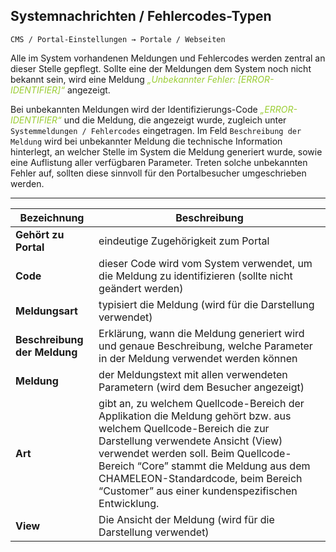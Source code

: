 ## Systemnachrichten / Fehlercodes-Typen

    CMS / Portal-Einstellungen → Portale / Webseiten

Alle im System vorhandenen Meldungen und Fehlercodes werden zentral an dieser Stelle gepflegt. Sollte eine der Meldungen dem System noch nicht bekannt sein, wird eine Meldung *<span style="color:#9ACD32">„Unbekannter Fehler: [ERROR-IDENTIFIER]“</span>* angezeigt.

Bei unbekannten Meldungen wird der Identifizierungs-Code *<span style="color:#9ACD32">„ERROR-IDENTIFIER“</span>* und die Meldung, die angezeigt wurde, zugleich unter `Systemmeldungen / Fehlercodes` eingetragen. Im Feld `Beschreibung der Meldung` wird bei unbekannter Meldung die technische Information hinterlegt, an welcher Stelle im System die Meldung generiert wurde, sowie eine Auflistung aller verfügbaren Parameter. Treten solche unbekannten Fehler auf, sollten diese sinnvoll für den Portalbesucher umgeschrieben werden.

---

| Bezeichnung | Beschreibung |
| -- | -- |
| **Gehört zu Portal** | eindeutige Zugehörigkeit zum Portal |
| **Code** | dieser Code wird vom System verwendet, um die Meldung zu identifizieren (sollte nicht geändert werden) |
| **Meldungsart** | typisiert die Meldung (wird für die Darstellung verwendet) |
| **Beschreibung der Meldung** | Erklärung, wann die Meldung generiert wird und genaue Beschreibung, welche Parameter in der Meldung verwendet werden können |
| **Meldung** | der Meldungstext mit allen verwendeten Parametern (wird dem Besucher angezeigt) |
| **Art** | gibt an, zu welchem Quellcode-Bereich der Applikation die Meldung gehört bzw. aus welchem Quellcode-Bereich die zur Darstellung verwendete Ansicht (View) verwendet werden soll. Beim Quellcode-Bereich “Core” stammt die Meldung aus dem CHAMELEON-Standardcode, beim Bereich “Customer” aus einer kundenspezifischen Entwicklung.  |
| **View** | Die Ansicht der Meldung (wird für die Darstellung verwendet) |

